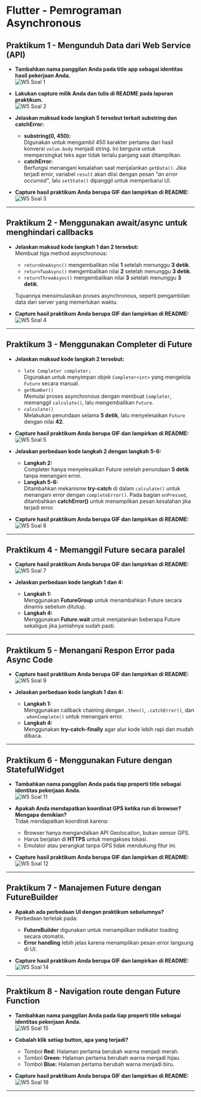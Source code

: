 # Flutter - Pemrograman Asynchronous

## Praktikum 1 - Mengunduh Data dari Web Service (API)

- **Tambahkan nama panggilan Anda pada title app sebagai identitas hasil pekerjaan Anda.**  
  ![W5 Soal 1](https://github.com/user-attachments/assets/118a4c86-c665-44b7-8f82-e3e29dc8f0d2)  

- **Lakukan capture milik Anda dan tulis di README pada laporan praktikum.**  
  ![W5 Soal 2](https://github.com/user-attachments/assets/139fcf07-d3bf-4382-804f-59e3ada92164)  

- **Jelaskan maksud kode langkah 5 tersebut terkait substring dan catchError:**  
  - **substring(0, 450):**  
    Digunakan untuk mengambil 450 karakter pertama dari hasil konversi `value.body` menjadi string. Ini berguna untuk mempersingkat teks agar tidak terlalu panjang saat ditampilkan.  
  - **catchError:**  
    Berfungsi menangani kesalahan saat menjalankan `getData()`. Jika terjadi error, variabel `result` akan diisi dengan pesan *"an error occurred"*, lalu `setState()` dipanggil untuk memperbarui UI.  

- **Capture hasil praktikum Anda berupa GIF dan lampirkan di README:**  
  ![W5 Soal 3](https://github.com/user-attachments/assets/6b528413-66f3-467d-a785-c1feb872a2f9)  

---

## Praktikum 2 - Menggunakan await/async untuk menghindari callbacks

- **Jelaskan maksud kode langkah 1 dan 2 tersebut:**  
  Membuat tiga method asynchronous:  
  - `returnOneAsync()` mengembalikan nilai **1** setelah menunggu **3 detik**.  
  - `returnTwoAsync()` mengembalikan nilai **2** setelah menunggu **3 detik**.  
  - `returnThreeAsync()` mengembalikan nilai **3** setelah menunggu **3 detik**.  

  Tujuannya mensimulasikan proses asynchronous, seperti pengambilan data dari server yang memerlukan waktu.  

- **Capture hasil praktikum Anda berupa GIF dan lampirkan di README:**  
  ![W5 Soal 4](https://github.com/user-attachments/assets/5eaaddac-a864-481e-82cf-b35ea832b473)  

---

## Praktikum 3 - Menggunakan Completer di Future

- **Jelaskan maksud kode langkah 2 tersebut:**  
  - `late Completer completer;`  
    Digunakan untuk menyimpan objek `Completer<int>` yang mengelola `Future` secara manual.  
  - `getNumber()`  
    Memulai proses asynchronous dengan membuat `Completer`, memanggil `calculate()`, lalu mengembalikan `Future`.  
  - `calculate()`  
    Melakukan penundaan selama **5 detik**, lalu menyelesaikan `Future` dengan nilai **42**.  

- **Capture hasil praktikum Anda berupa GIF dan lampirkan di README:**  
  ![W5 Soal 5](https://github.com/user-attachments/assets/8e8759bb-dcbd-409c-9023-ee530ce54948)  

- **Jelaskan perbedaan kode langkah 2 dengan langkah 5-6:**  
  - **Langkah 2:**  
    Completer hanya menyelesaikan Future setelah penundaan **5 detik** tanpa menangani error.  
  - **Langkah 5-6:**  
    Ditambahkan mekanisme **try-catch** di dalam `calculate()` untuk menangani error dengan `completeError()`. Pada bagian `onPressed`, ditambahkan **catchError()** untuk menampilkan pesan kesalahan jika terjadi error.  

- **Capture hasil praktikum Anda berupa GIF dan lampirkan di README:**  
  ![W5 Soal 6](https://github.com/user-attachments/assets/a1e69987-831c-429c-b1bd-e0683a6f47e6)  

---

## Praktikum 4 - Memanggil Future secara paralel

- **Capture hasil praktikum Anda berupa GIF dan lampirkan di README:**  
  ![W5 Soal 7](https://github.com/user-attachments/assets/f04d7111-4224-4997-9d98-2476848da472)  

- **Jelaskan perbedaan kode langkah 1 dan 4:**  
  - **Langkah 1:**  
    Menggunakan **FutureGroup** untuk menambahkan Future secara dinamis sebelum ditutup.  
  - **Langkah 4:**  
    Menggunakan **Future.wait** untuk menjalankan beberapa Future sekaligus jika jumlahnya sudah pasti.  

---

## Praktikum 5 - Menangani Respon Error pada Async Code

- **Capture hasil praktikum Anda berupa GIF dan lampirkan di README:**  
  ![W5 Soal 9](https://github.com/user-attachments/assets/9faf7a0d-d2b5-47c0-9b5d-dd8600a107ae)  

- **Jelaskan perbedaan kode langkah 1 dan 4:**  
  - **Langkah 1:**  
    Menggunakan callback chaining dengan `.then()`, `.catchError()`, dan `.whenComplete()` untuk menangani error.  
  - **Langkah 4:**  
    Menggunakan **try-catch-finally** agar alur kode lebih rapi dan mudah dibaca.  

---

## Praktikum 6 - Menggunakan Future dengan StatefulWidget

- **Tambahkan nama panggilan Anda pada tiap properti title sebagai identitas pekerjaan Anda.**  
  ![W5 Soal 11](https://github.com/user-attachments/assets/88aa865b-a5d3-46af-8fa0-a5ec6d9f7a9b)  

- **Apakah Anda mendapatkan koordinat GPS ketika run di browser? Mengapa demikian?**  
  Tidak mendapatkan koordinat karena:  
  - Browser hanya mengandalkan API Geolocation, bukan sensor GPS.  
  - Harus berjalan di **HTTPS** untuk mengakses lokasi.  
  - Emulator atau perangkat tanpa GPS tidak mendukung fitur ini.  

- **Capture hasil praktikum Anda berupa GIF dan lampirkan di README:**  
  ![W5 Soal 12](https://github.com/user-attachments/assets/6eb901de-d505-4495-a3b8-a8da8f9d089f)  

---

## Praktikum 7 - Manajemen Future dengan FutureBuilder

- **Apakah ada perbedaan UI dengan praktikum sebelumnya?**  
  Perbedaan terletak pada:  
  - **FutureBuilder** digunakan untuk menampilkan indikator loading secara otomatis.  
  - **Error handling** lebih jelas karena menampilkan pesan error langsung di UI.  

- **Capture hasil praktikum Anda berupa GIF dan lampirkan di README:**  
  ![W5 Soal 14](https://github.com/user-attachments/assets/f1c0f385-5163-459d-896a-59dd03bd45fb)  

---

## Praktikum 8 - Navigation route dengan Future Function

- **Tambahkan nama panggilan Anda pada tiap properti title sebagai identitas pekerjaan Anda.**  
  ![W5 Soal 15](https://github.com/user-attachments/assets/d3e4347c-9153-4897-a832-b146127c7bd2)  

- **Cobalah klik setiap button, apa yang terjadi?**  
  - Tombol **Red:** Halaman pertama berubah warna menjadi merah.  
  - Tombol **Green:** Halaman pertama berubah warna menjadi hijau.  
  - Tombol **Blue:** Halaman pertama berubah warna menjadi biru.  

- **Capture hasil praktikum Anda berupa GIF dan lampirkan di README:**  
  ![W5 Soal 16](https://github.com/user-attachments/assets/d3e4347c-9153-4897-a832-b146127c7bd2)  

---

